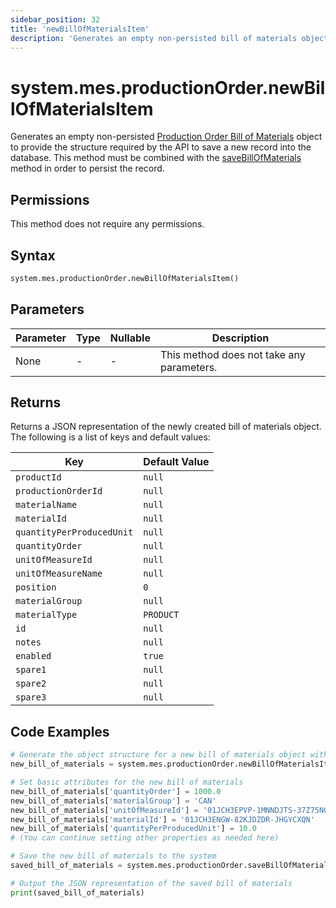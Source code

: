 ```yaml
---
sidebar_position: 32
title: 'newBillOfMaterialsItem'
description: 'Generates an empty non-persisted bill of materials object to provide the structure to retrieve records from the database.'
---
```


# system.mes.productionOrder.newBillOfMaterialsItem

Generates an empty non-persisted [Production Order Bill of Materials](../../data-model/production-order-model/production-order-bill-of-material) object to provide the structure required by the API
to save a new record into the database. This method must be combined with the [saveBillOfMaterials](./save-bill-of-materials-item) method in order to persist the record.

## Permissions

This method does not require any permissions.

## Syntax

```python
system.mes.productionOrder.newBillOfMaterialsItem()
```

## Parameters

| Parameter | Type | Nullable | Description                               |
| --------- | ---- | -------- | ----------------------------------------- |
| None      | -    | -        | This method does not take any parameters. |

## Returns

Returns a JSON representation of the newly created bill of materials object. The following is a list of keys and default values:

| Key                       | Default Value |
| ------------------------- | ------------- |
| `productId`               | `null`        |
| `productionOrderId`       | `null`        |
| `materialName`            | `null`        |
| `materialId`              | `null`        |
| `quantityPerProducedUnit` | `null`        |
| `quantityOrder`           | `null`        |
| `unitOfMeasureId`         | `null`        |
| `unitOfMeasureName`       | `null`        |
| `position`                | `0`           |
| `materialGroup`           | `null`        |
| `materialType`            | `PRODUCT`     |
| `id`                      | `null`        |
| `notes`                   | `null`        |
| `enabled`                 | `true`        |
| `spare1`                  | `null`        |
| `spare2`                  | `null`        |
| `spare3`                  | `null`        |

## Code Examples

```python
# Generate the object structure for a new bill of materials object with no initial arguments
new_bill_of_materials = system.mes.productionOrder.newBillOfMaterialsItem()

# Set basic attributes for the new bill of materials
new_bill_of_materials['quantityOrder'] = 1000.0
new_bill_of_materials['materialGroup'] = 'CAN'
new_bill_of_materials['unitOfMeasureId'] = '01JCH3EPVP-1MNNDJTS-37Z75NGB'
new_bill_of_materials['materialId'] = '01JCH3ENGW-82KJDZDR-JHGYCXQN'
new_bill_of_materials['quantityPerProducedUnit'] = 10.0
# (You can continue setting other properties as needed here)

# Save the new bill of materials to the system
saved_bill_of_materials = system.mes.productionOrder.saveBillOfMaterialsItem(**new_bill_of_materials)

# Output the JSON representation of the saved bill of materials
print(saved_bill_of_materials)
```
